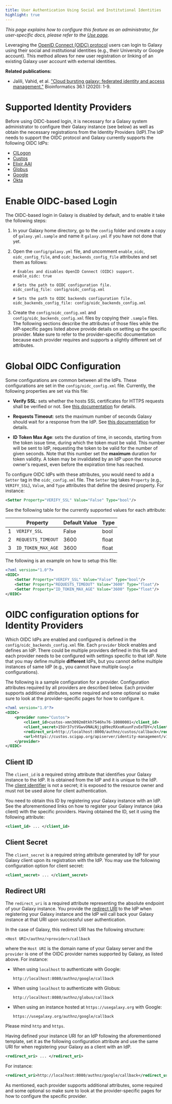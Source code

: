 ```yaml
---
title: User Authentication Using Social and Institutional Identities
highlight: true
---
```


_This page explains how to configure this feature as an administrator,
for user-specific docs, please refer to the [Use page](/authnz/use/oidc/)._

Leveraging the [OpenID Connect (OIDC)
protocol](https://developer.okta.com/blog/2019/10/21/illustrated-guide-to-oauth-and-oidc)
users can login to Galaxy using their social and institutional identities
(e.g., their University or Google account). This method allows for new user
registration or linking of an existing Galaxy user account with external
identities.


**Related publications:**

- Jalili, Vahid, et al. ["Cloud bursting galaxy: federated identity and access management."](https://doi.org/10.1093/bioinformatics/btz472) Bioinformatics 36.1 (2020): 1-9.


# Supported Identity Providers

Before using OIDC-based login, it is necessary for a Galaxy system
administrator to configure their Galaxy instance (see below) as well as obtain
the necessary registrations from the Identity Providers (IdP).The IdP needs to
support the OIDC protocol and Galaxy currently supports the following OIDC
IdPs:

- [CILogon](/authnz/config/oidc/idps/cilogon/)
- [Custos](/authnz/config/oidc/idps/custos/)
- [Elixir AAI](/authnz/config/oidc/idps/elixir-aai/)
- [Globus](/authnz/config/oidc/idps/globus/)
- [Google](/authnz/config/oidc/idps/google/)
- [Okta](/authnz/config/oidc/idps/okta/)


# Enable OIDC-based Login

The OIDC-based login in Galaxy is disabled by default, and to enable it take
the following steps:

1. In your Galaxy home directory, go to the `config` folder and create a copy
of `galaxy.yml.sample` and name it `galaxy.yml` if you have not done that yet.

2. Open the `config/galaxy.yml` file, and uncomment `enable_oidc`,
   `oidc_config_file`, and `oidc_backends_config_file` attributes and set them
   as follows:

    ```
    # Enables and disables OpenID Connect (OIDC) support.
    enable_oidc: true

    # Sets the path to OIDC configuration file.
    oidc_config_file: config/oidc_config.xml

    # Sets the path to OIDC backends configuration file.
    oidc_backends_config_file: config/oidc_backends_config.xml
    ```

3. Create the `config/oidc_config.xml` and `config/oidc_backends_config.xml`
   files by copying their `.sample` files. The following sections describe the
   attributes of those files while the IdP-specific pages listed above provide
   details on setting up the specific provider. Make sure to refer to the
   provider-specific documentation because each provider requires and supports
   a slightly different set of attributes.


# Global OIDC Configuration

Some configurations are common between all the IdPs. These configurations are
set in the `config/oidc_config.xml` file. Currently, the following properties
are set via this file:

- **Verify SSL**: sets whether the hosts SSL certificates for HTTPS requests
  shall be verified or not. See [this
  documentation](http://docs.python-requests.org/en/v1.0.4/user/advanced/#ssl-cert-verification)
  for details.

- **Requests Timeout**: sets the maximum number of seconds Galaxy should wait
  for a response from the IdP. See [this
  documentation](http://docs.python-requests.org/en/master/user/advanced/#timeouts)
  for details.

- **ID Token Max Age**: sets the duration of time, in seconds, starting from
  the token issue time, during which the token must be valid. This number will
  be sent to IdP, requesting the token to be valid for the number of given
  seconds. Note that this number set the **maximum** duration for token
  validity. A token may be invalidated by an IdP upon the resource owner's
  request, even before the expiration time has reached.


To configure OIDC IdPs with these attributes, you would need to add a `Setter`
tag in the `oidc_config.xml` file. The `Setter` tag takes `Property` (e.g.,
`VERIFY_SSL`), `Value`, and `Type` attributes that define the desired property.
For instance:

```xml
<Setter Property="VERIFY_SSL" Value="False" Type="bool"/>
```

See the following table for the currently supported values for each attribute:

|   | Property           | Default Value | Type  |
|---|--------------------|---------------|-------|
| 1 | `VERIFY_SSL`       | False         | bool  |
| 2 | `REQUESTS_TIMEOUT` | 3600          | float |
| 3 | `ID_TOKEN_MAX_AGE` | 3600          | float |


The following is an example on how to setup this file:

```xml
<?xml version="1.0"?>
<OIDC>
    <Setter Property="VERIFY_SSL" Value="False" Type="bool"/>
    <Setter Property="REQUESTS_TIMEOUT" Value="3600" Type="float"/>
    <Setter Property="ID_TOKEN_MAX_AGE" Value="3600" Type="float"/>
</OIDC>
```


# OIDC configuration options for Identity Providers

Which OIDC IdPs are enabled and configured is defined in the
`config/oidc_backends_config.xml` file. Each `provider` block enables and
defines an IdP. There could be multiple providers defined in this file and each
provider needs to be configured with settings specific to that IdP. Note that you may
define multiple **different** IdPs, but you cannot define multiple instances of
same IdP (e.g., you cannot have multiple `Google` configurations).

The following is a sample configuration for a provider. Configuration
attributes required by all providers are described below. Each provider
supports additional attributes, some required and some optional so make sure to
look at the provider-specific pages for how to configure it.

```xml
<?xml version="1.0"?>
<OIDC>
    <provider name="Custos">
        <client_id>custos-xmn3092m8tkh7546hv76-10000001</client_id>
        <client_secret>15Ur37stVGwvONALNjjq89ezRXxoKuunFzvEeTDY</client_secret>
        <redirect_uri>http://localhost:8000/authnz/custos/callback</redirect_uri>
        <url>https://custos.scigap.org/apiserver/identity-management/v1.0.0/</url>
    </provider>
</OIDC>
```

## Client ID

The `client_id` is a required string attribute that identifies your Galaxy
instance to the IdP. It is obtained from the IdP and it is unique to the IdP.
The [client identifier](https://tools.ietf.org/html/rfc6749#section-2.2) is not
a secret; it is exposed to the resource owner and must not be used alone for
client authentication.

You need to obtain this ID by registering your Galaxy instance with an IdP. See
the aforementioned links on how to register your Galaxy instance (aka client)
with the specific providers. Having obtained the ID, set it using the following
attribute:

```xml
<client_id> ... </client_id>
```

## Client Secret

The `client_secret` is a required string attribute generated by IdP for your
Galaxy client upon its registration with the IdP. You may use the following
configuration option for client secret:

```xml
<client_secret> ... </client_secret>
```

## Redirect URI

The `redirect_uri` is a required attribute representing the absolute endpoint
of your Galaxy instance. You provide the [redirect
URI](https://tools.ietf.org/html/rfc6749#section-3.1.2) to the IdP when
registering your Galaxy instance and the IdP will call back your Galaxy
instance at that URI upon successful user authentication.

In the case of Galaxy, this redirect URI has the following structure:

```
<Host URI>/authnz/<provider>/callback
```

where the `Host URI` is the domain name of your Galaxy server and the
`provider` is one of the OIDC provider names supported by Galaxy, as listed
above. For instance:

- When using `localhost` to authenticate with Google:

    ```
    http://localhost:8080/authnz/google/callback
    ```

- When using `localhost` to authenticate with Globus:

    ```
    http://localhost:8080/authnz/globus/callback
    ```

- When using an instance hosted at `https://usegalaxy.org` with Google:

    ```
    https://usegalaxy.org/authnz/google/callback
    ```

Please mind `http` and `https`.

Having defined your instance URI for an IdP following the aforementioned
template, set it as the following configuration attribute and use the same URI
for when registering your Galaxy as a client with an IdP.

```xml
<redirect_uri> ... </redirect_uri>
```

For instance:

```xml
<redirect_uri>http://localhost:8080/authnz/google/callback</redirect_uri>
```

As mentioned, each provider supports additional attributes, some required and
some optional so make sure to look at the provider-specific pages for how to
configure the specific provider.
